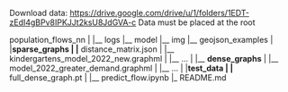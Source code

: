 Download data: https://drive.google.com/drive/u/1/folders/1EDT-zEdI4gBPv8IPKJJt2ksU8JdGVA-c
Data must be placed at the root

population_flows_nn
|
|__ logs
|__ model
|__ img
|__ geojson_examples
|
|__**sparse_graphs**
|  |__ distance_matrix.json
|  |__ kindergartens_model_2022_new.graphml
|  |__ ...
|
|__ **dense_graphs**
|   |__ model_2022_greater_demand.graphml
|   |__ ...
|
|__**test_data**
|  |__ full_dense_graph.pt
|
|__ predict_flow.ipynb
|_ README.md